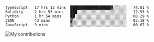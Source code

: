 <!--START_SECTION:waka-->
```text
TypeScript   17 hrs 12 mins  ██████████████████▓░░░░░░   74.81 % 
Solidity     2 hrs 53 mins   ███░░░░░░░░░░░░░░░░░░░░░░   12.53 % 
Python       1 hr 54 mins    ██░░░░░░░░░░░░░░░░░░░░░░░   08.29 % 
JSON         43 mins         ▓░░░░░░░░░░░░░░░░░░░░░░░░   03.18 % 
JavaScript   9 mins          ▒░░░░░░░░░░░░░░░░░░░░░░░░   00.67 % 
```
<!--END_SECTION:waka-->
<img src="https://github-readme-streak-stats.herokuapp.com/?user=pahas&theme=white" alt="My contributions" />
